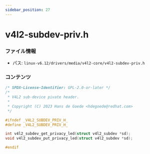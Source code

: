 ```yaml
---
sidebar_position: 27
---
```

# v4l2-subdev-priv.h

### ファイル情報

- パス: `linux-v6.12/drivers/media/v4l2-core/v4l2-subdev-priv.h`

### コンテンツ

```h
/* SPDX-License-Identifier: GPL-2.0-or-later */
/*
 * V4L2 sub-device pivate header.
 *
 * Copyright (C) 2023 Hans de Goede <hdegoede@redhat.com>
 */

#ifndef _V4L2_SUBDEV_PRIV_H_
#define _V4L2_SUBDEV_PRIV_H_

int v4l2_subdev_get_privacy_led(struct v4l2_subdev *sd);
void v4l2_subdev_put_privacy_led(struct v4l2_subdev *sd);

#endif

```
